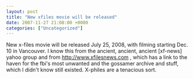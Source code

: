 ```yaml
---
layout: post
title: "New xfiles movie will be released"
date: 2007-11-27 21:08:00 +0000
categories: ["Uncategorized"]
---
```


New x-files movie will be released July 25, 2008, with filming starting Dec. 10 in Vancouver. I know this from the ancient, ancient, ancient [xf-news] yahoo group and from http://www.xfilesnews.com , which has a link to the haven for the fbi's most unwanted and the gossamer archive and stuff, which I didn't know still existed. X-philes are a tenacious sort.